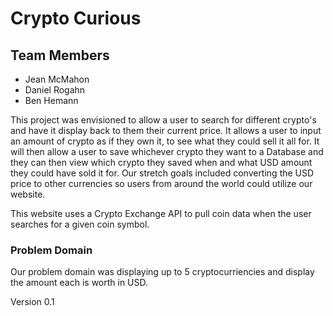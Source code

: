 # Crypto Curious
## Team Members
- Jean McMahon
- Daniel Rogahn
- Ben Hemann

This project was envisioned to allow a user to search for different crypto's and have it display back to them their current price. It allows a user to input an amount of crypto as if they own it, to see what they could sell it all for. It will then allow a user to save whichever crypto they want to a Database and they can then view which crypto they saved when and what USD amount they could have sold it for. 
Our stretch goals included converting the USD price to other currencies so users from around the world could utilize our website. 

This website uses a Crypto Exchange API to pull coin data when the user searches for a given coin symbol. 

### Problem Domain
Our problem domain was displaying up to 5 cryptocurriencies and display the amount each is worth in USD.







Version 0.1
